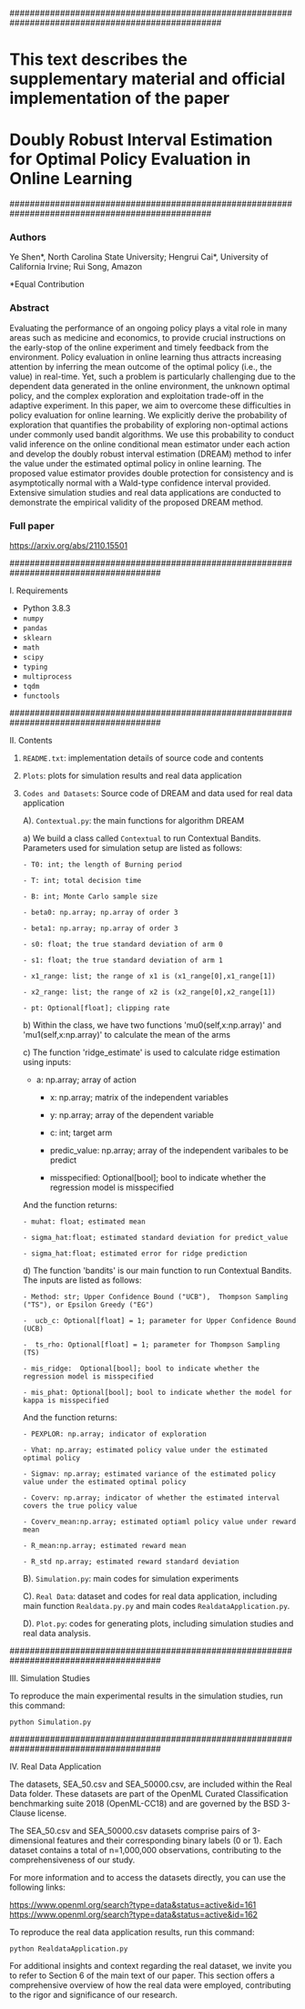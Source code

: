 ##################################################################################################
# This text describes the supplementary material and official implementation of	the paper
#
#     Doubly Robust Interval Estimation for Optimal Policy Evaluation in Online Learning
################################################################################################

###  Authors ### 
Ye Shen*, North Carolina State University;
Hengrui Cai*, University of California Irvine;
Rui Song, Amazon

*Equal Contribution

###  Abstract ### 
Evaluating the performance of an ongoing policy plays a vital role in many areas such as medicine and economics, to provide crucial instructions on the early-stop of the online experiment and timely feedback from the environment. Policy evaluation in online learning thus attracts increasing attention by inferring the mean outcome of the optimal policy (i.e., the value) in real-time. Yet, such a problem is particularly challenging due to the dependent data generated in the online environment, the unknown optimal policy, and the complex exploration and exploitation trade-off in the adaptive experiment. In this paper, we aim to overcome these difficulties in policy evaluation for online learning. We explicitly derive the probability of exploration that quantifies the probability of exploring non-optimal actions under commonly used bandit algorithms. We use this probability to conduct valid inference on the online conditional mean estimator under each action and develop the doubly robust interval estimation (DREAM) method to infer the value under the estimated optimal policy in online learning. The proposed value estimator provides double protection for consistency and is asymptotically normal with a Wald-type confidence interval provided. Extensive simulation studies and real data applications are conducted to demonstrate the empirical validity of the proposed DREAM method.

### Full paper  ###
https://arxiv.org/abs/2110.15501

######################################################################################

I. Requirements

 - Python 3.8.3
 - `numpy`
 - `pandas`
 - `sklearn`
 - `math`
 - `scipy`
 - `typing`
 - `multiprocess`
 - `tqdm`
 - `functools`

######################################################################################

II. Contents

  1. `README.txt`: implementation details of source code and contents

  2. `Plots`: plots for simulation results and real data application

  3. `Codes and Datasets`: Source code of DREAM and data used for real data application

     A). `Contextual.py`: the main functions for algorithm DREAM

     a) We build a class called `Contextual` to run Contextual Bandits. Parameters used for simulation setup are listed as follows:

         - T0: int; the length of Burning period

         - T: int; total decision time

         - B: int; Monte Carlo sample size

         - beta0: np.array; np.array of order 3

         - beta1: np.array; np.array of order 3

         - s0: float; the true standard deviation of arm 0

         - s1: float; the true standard deviation of arm 1

         - x1_range: list; the range of x1 is (x1_range[0],x1_range[1])

         - x2_range: list; the range of x2 is (x2_range[0],x2_range[1])

         - pt: Optional[float]; clipping rate

     b) Within the class, we have two functions 'mu0(self,x:np.array)' and 'mu1(self,x:np.array)' to calculate the mean of the arms

     c) The function 'ridge_estimate' is used to calculate ridge estimation using inputs:

	 - a: np.array; array of action

         - x: np.array; matrix of the independent variables
            
         - y: np.array; array of the dependent variable
            
         - c: int; target arm
            
         - predic_value: np.array; array of the independent varibales to be predict
           
         - misspecified: Optional[bool]; bool to indicate whether the regression model is misspecified
            
     And the function returns: 

         - muhat: float; estimated mean
            
         - sigma_hat:float; estimated standard deviation for predict_value
	
         - sigma_hat:float; estimated error for ridge prediction


     d) The function 'bandits' is our main function to run Contextual Bandits. The inputs are listed as follows:

         - Method: str; Upper Confidence Bound ("UCB"),  Thompson Sampling ("TS"), or Epsilon Greedy ("EG")
             
         -  ucb_c: Optional[float] = 1; parameter for Upper Confidence Bound (UCB)

         -  ts_rho: Optional[float] = 1; parameter for Thompson Sampling (TS)

         - mis_ridge:  Optional[bool]; bool to indicate whether the regression model is misspecified

         - mis_phat: Optional[bool]; bool to indicate whether the model for kappa is misspecified
            
     And the function returns: 

         - PEXPLOR: np.array; indicator of exploration
            
         - Vhat: np.array; estimated policy value under the estimated optimal policy

         - Sigmav: np.array; estimated variance of the estimated policy value under the estimated optimal policy
            
         - Coverv: np.array; indicator of whether the estimated interval covers the true policy value
            
         - Coverv_mean:np.array; estimated optiaml policy value under reward mean
            
         - R_mean:np.array; estimated reward mean
            
         - R_std np.array; estimated reward standard deviation

     B). `Simulation.py`: main codes for simulation experiments
     
     C). `Real Data`: dataset and codes for real data application, including main function `Realdata.py.py` and  main codes `RealdataApplication.py`.

     D). `Plot.py`: codes for generating plots, including simulation studies and real data analysis.
 

######################################################################################

III. Simulation Studies

To reproduce the main experimental results in the simulation studies, run this command:

```Simulation
python Simulation.py 
```

######################################################################################

IV. Real Data Application

The datasets, SEA_50.csv and SEA_50000.csv, are included within the Real Data folder. These datasets are part of the OpenML Curated Classification benchmarking suite 2018 (OpenML-CC18) and are governed by the BSD 3-Clause license.

The SEA_50.csv and SEA_50000.csv datasets comprise pairs of 3-dimensional features and their corresponding binary labels (0 or 1). Each dataset contains a total of n=1,000,000 observations, contributing to the comprehensiveness of our study.

For more information and to access the datasets directly, you can use the following links:

https://www.openml.org/search?type=data&status=active&id=161
https://www.openml.org/search?type=data&status=active&id=162


To reproduce the real data application results, run this command:

```Realdata
python RealdataApplication.py
```
 
For additional insights and context regarding the real dataset, we invite you to refer to Section 6 of the main text of our paper. This section offers a comprehensive overview of how the real data were employed, contributing to the rigor and significance of our research.


